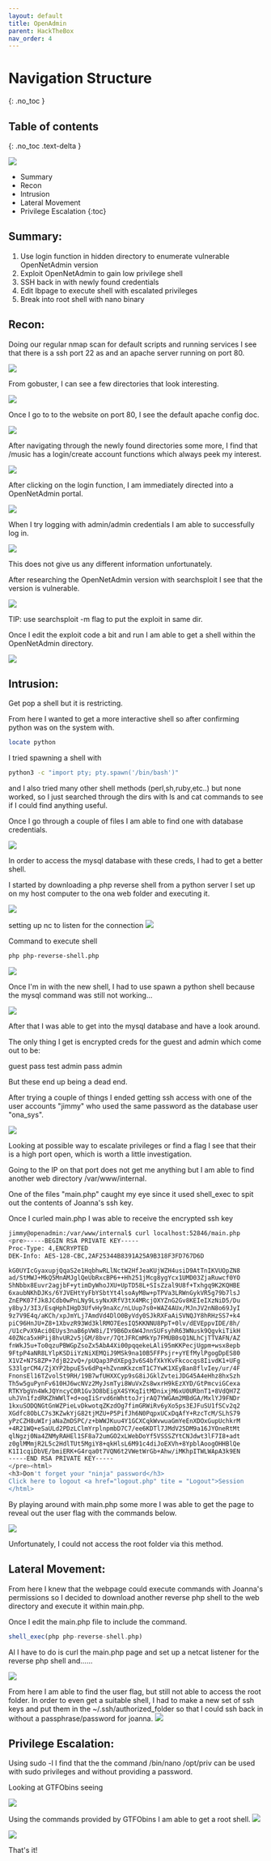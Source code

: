 ```yaml
---
layout: default
title: OpenAdmin
parent: HackTheBox
nav_order: 4
---
```

# Navigation Structure
{: .no_toc }

## Table of contents
{: .no_toc .text-delta }

![](pictures/logo-academy.png)

- Summary
- Recon
- Intrusion
- Lateral Movement
- Privilege Escalation
{:toc}

## [](#header-2)Summary:

1. Use login function in hidden directory to enumerate vulnerable OpenNetAdmin version 
2. Exploit OpenNetAdmin to gain low privilege shell
3. SSH back in with newly found credentials 
4. Edit Ibpage to execute shell with escalated privileges
5. Break into root shell with nano binary 

## [](#header-2)Recon:


Doing our regular nmap scan for default scripts and running services I see that there is a ssh port 22 as and an apache server running on port 80.

![](pictures/nmap-oa.png)


From gobuster, I can see a few directories that look interesting.

![](pictures/gobuster-oa.png)


Once I go to to the website on port 80, I see the default apache config doc.


![](pictures/apache-oa.png)

After navigating through the newly found directories some more, I find that /music has a login/create account functions which always peek my interest.



![](pictures/music-oa.png)



After clicking on the login function, I am immediately directed into a OpenNetAdmin portal.

![](pictures/login-oa.png)

When I try logging with admin/admin credentials I am able to successfully log in.

![](pictures/login1-oa.png)

This does not give us any different information unfortunately.

After researching the OpenNetAdmin version with searchsploit I see that the version is vulnerable.

![](pictures/sp-oa.png)

TIP: use searchsploit -m flag to put the exploit in same dir.

Once I edit the exploit code a bit and run I am able to get a shell within the OpenNetAdmin directory.

![](pictures/open-oa.png)

## [](#header-2)Intrusion:


 
Get pop a shell but it is restricting.

From here I wanted to get a more interactive shell so after confirming python was on the system with.

```bash
locate python

```

I tried spawning a shell with 
```bash
python3 -c "import pty; pty.spawn('/bin/bash')"

```

 and I also tried many other shell methods (perl,sh,ruby,etc..) but none worked, so I just searched through the dirs with ls and cat commands to see if I could find anything useful.

Once I go through a couple of files I am able to find one with database credentials.



![](pictures/dbset-oa.png)



In order to access the mysql database with these creds, I had to get a better shell.

I started by downloading a php reverse shell from a python server I set up on my host computer to the ona web folder and executing it.

![](pictures/shell-oa.png)


setting up nc to listen for the connection
![](pictures/nc-oa.png)

Command to execute shell
```bash
php php-reverse-shell.php
```
![](pictures/shell1-oa.png)

Once I'm in with the new shell, I had to use spawn a python shell because the mysql command was still not working...

![](pictures/py-oa.png)

After that I was able to get into the mysql database and have a look around.

The only thing I get is encrypted creds for the guest and admin which come out to be:

guest pass test
admin pass admin 

But these end up being a dead end.


After trying a couple of things I ended getting ssh access with one of the user accounts "jimmy" who used the same password as the database user "ona_sys".


![](pictures/jm-oa.png)


Looking at possible way to escalate privileges or find a flag I see that their is a high port open, which is worth a little investigation.

Going to the IP on that port does not get me anything but I am able to find another web directory /var/www/internal.

One of the files "main.php" caught my eye since it used shell_exec to spit out the contents of Joanna's ssh key.

Once I curled main.php I was able to receive the encrypted ssh key
```bash
jimmy@openadmin:/var/www/internal$ curl localhost:52846/main.php
<pre>-----BEGIN RSA PRIVATE KEY-----
Proc-Type: 4,ENCRYPTED
DEK-Info: AES-128-CBC,2AF25344B8391A25A9B318F3FD767D6D

kG0UYIcGyaxupjQqaS2e1HqbhwRLlNctW2HfJeaKUjWZH4usiD9AtTnIKVUOpZN8
ad/StMWJ+MkQ5MnAMJglQeUbRxcBP6++Hh251jMcg8ygYcx1UMD03ZjaRuwcf0YO
ShNbbx8Euvr2agjbF+ytimDyWhoJXU+UpTD58L+SIsZzal9U8f+Txhgq9K2KQHBE
6xaubNKhDJKs/6YJVEHtYyFbYSbtYt4lsoAyM8w+pTPVa3LRWnGykVR5g79b7lsJ
ZnEPK07fJk8JCdb0wPnLNy9LsyNxXRfV3tX4MRcjOXYZnG2Gv8KEIeIXzNiD5/Du
y8byJ/3I3/EsqHphIHgD3UfvHy9naXc/nLUup7s0+WAZ4AUx/MJnJV2nN8o69JyI
9z7V9E4q/aKCh/xpJmYLj7AmdVd4DlO0ByVdy0SJkRXFaAiSVNQJY8hRHzSS7+k4
piC96HnJU+Z8+1XbvzR93Wd3klRMO7EesIQ5KKNNU8PpT+0lv/dEVEppvIDE/8h/
/U1cPvX9Aci0EUys3naB6pVW8i/IY9B6Dx6W4JnnSUFsyhR63WNusk9QgvkiTikH
40ZNca5xHPij8hvUR2v5jGM/8bvr/7QtJFRCmMkYp7FMUB0sQ1NLhCjTTVAFN/AZ
fnWkJ5u+To0qzuPBWGpZsoZx5AbA4Xi00pqqekeLAli95mKKPecjUgpm+wsx8epb
9FtpP4aNR8LYlpKSDiiYzNiXEMQiJ9MSk9na10B5FFPsjr+yYEfMylPgogDpES80
X1VZ+N7S8ZP+7djB22vQ+/pUQap3PdXEpg3v6S4bfXkYKvFkcocqs8IivdK1+UFg
S33lgrCM4/ZjXYP2bpuE5v6dPq+hZvnmKkzcmT1C7YwK1XEyBan8flvIey/ur/4F
FnonsEl16TZvolSt9RH/19B7wfUHXXCyp9sG8iJGklZvteiJDG45A4eHhz8hxSzh
Th5w5guPynFv610HJ6wcNVz2MyJsmTyi8WuVxZs8wxrH9kEzXYD/GtPmcviGCexa
RTKYbgVn4WkJQYncyC0R1Gv3O8bEigX4SYKqIitMDnixjM6xU0URbnT1+8VdQH7Z
uhJVn1fzdRKZhWWlT+d+oqIiSrvd6nWhttoJrjrAQ7YWGAm2MBdGA/MxlYJ9FNDr
1kxuSODQNGtGnWZPieLvDkwotqZKzdOg7fimGRWiRv6yXo5ps3EJFuSU1fSCv2q2
XGdfc8ObLC7s3KZwkYjG82tjMZU+P5PifJh6N0PqpxUCxDqAfY+RzcTcM/SLhS79
yPzCZH8uWIrjaNaZmDSPC/z+bWWJKuu4Y1GCXCqkWvwuaGmYeEnXDOxGupUchkrM
+4R21WQ+eSaULd2PDzLClmYrplnpmbD7C7/ee6KDTl7JMdV25DM9a16JYOneRtMt
qlNgzj0Na4ZNMyRAHEl1SF8a72umGO2xLWebDoYf5VSSSZYtCNJdwt3lF7I8+adt
z0glMMmjR2L5c2HdlTUt5MgiY8+qkHlsL6M91c4diJoEXVh+8YpblAoogOHHBlQe
K1I1cqiDbVE/bmiERK+G4rqa0t7VQN6t2VWetWrGb+Ahw/iMKhpITWLWApA3k9EN
-----END RSA PRIVATE KEY-----
</pre><html>
<h3>Don't forget your "ninja" password</h3>
Click here to logout <a href="logout.php" tite = "Logout">Session
</html>
```

By playing around with main.php some more I was able to get the page to reveal out the user flag with the commands below.

![](pictures/play-oa.png)



Unfortunately, I could not access the root folder via this method.
## [](#header-2)Lateral Movement:

From here I knew that the webpage could execute commands with Joanna's permissions so I decided to download another reverse php shell to the web directory and execute it within main.php.

Once I edit the main.php file to include the command.

```php
shell_exec(php php-reverse-shell.php)

```

Al I have to do is curl the main.php page and set up a netcat listener for the reverse php shell and......


![](pictures/nc1-oa.png)


From here I am able to find the user flag, but still not able to access the root folder.
In order to even get a suitable shell, I had to make a new set of ssh keys and put them in the ~/.ssh/authorized_folder so that I could ssh back in without a passphrase/password for joanna.
![](pictures/ssh-oa.png)
## [](#header-2)Privilege Escalation:


Using sudo -l I find that the the command /bin/nano /opt/priv can be used with sudo privileges and without providing a password.

Looking at GTFObins seeing 

![](pictures/nano-oa.png)


Using the commands provided by GTFObins I am able to get a root shell.
![](pictures/root-oa.png)

![](pictures/root1-oa.png)

That's it!

